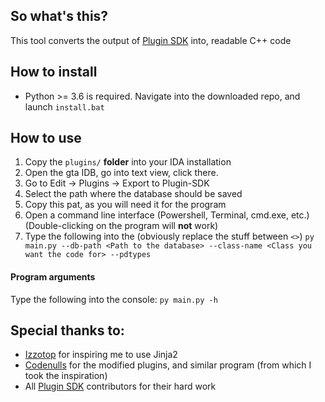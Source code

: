 ## So what's this?
This tool converts the output of [Plugin SDK](https://github.com/DK22Pac/plugin-sdk) into, readable C++ code

## How to install
- Python >= 3.6 is required.
Navigate into the downloaded repo, and launch `install.bat`

## How to use
1. Copy the `plugins/` **folder** into your IDA installation
2. Open the gta IDB, go into text view, click there.
3. Go to Edit -> Plugins -> Export to Plugin-SDK
4. Select the path where the database should be saved
5. Copy this pat, as you will need it for the program
6. Open a command line interface (Powershell, Terminal, cmd.exe, etc.) (Double-clicking on the program will **not** work)
8. Type the following into the (obviously replace the stuff between `<>`)
`py main.py --db-path <Path to the database> --class-name <Class you want the code for> --pdtypes`

#### Program arguments
Type the following into the console: `py main.py -h`

## Special thanks to:
- [Izzotop](https://github.com/Izzotop) for inspiring me to use Jinja2
- [Codenulls](https://github.com/codenulls) for the modified plugins, and similar program (from which I took the inspiration)
- All [Plugin SDK](https://github.com/DK22Pac/plugin-sdk) contributors for their hard work